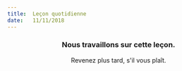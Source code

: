 ```yaml
---
title:  Leçon quotidienne
date:   11/11/2018
---
```


### <center>Nous travaillons sur cette leçon.</center>
<center>Revenez plus tard, s'il vous plaît.</center>